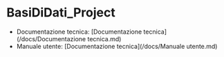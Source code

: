 # BasiDiDati_Project
- Documentazione tecnica: [Documentazione tecnica](/docs/Documentazione tecnica.md)
- Manuale utente: [Documentazione tecnica](/docs/Manuale utente.md)
